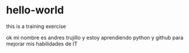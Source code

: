 # hello-world
this is a training exercise

ok mi nombre es andres trujillo y estoy aprendiendo python y github para mejorar mis habilidades de IT
